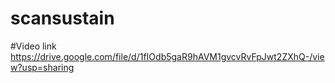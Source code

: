 # scansustain
#Video link
https://drive.google.com/file/d/1fIOdb5gaR9hAVM1gvcvRvFpJwt2ZXhQ-/view?usp=sharing

